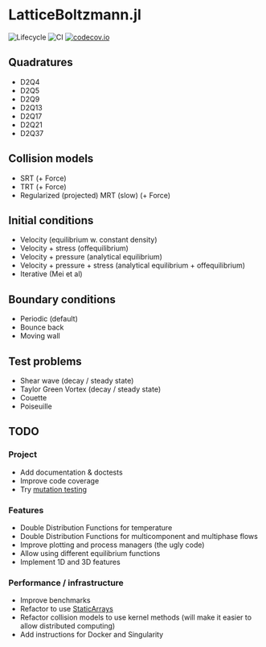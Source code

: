 # LatticeBoltzmann.jl

![Lifecycle](https://img.shields.io/badge/lifecycle-experimental-orange.svg)<!--
![Lifecycle](https://img.shields.io/badge/lifecycle-maturing-blue.svg)
![Lifecycle](https://img.shields.io/badge/lifecycle-stable-green.svg)
![Lifecycle](https://img.shields.io/badge/lifecycle-retired-orange.svg)
![Lifecycle](https://img.shields.io/badge/lifecycle-archived-red.svg)
![Lifecycle](https://img.shields.io/badge/lifecycle-dormant-blue.svg) -->
![CI](https://github.com/MarkRedeman/LatticeBoltzmann.jl/workflows/CI/badge.svg)
[![codecov.io](http://codecov.io/github/MarkRedeman/LatticeBoltzmann.jl/coverage.svg?branch=master)](http://codecov.io/github/MarkRedeman/LatticeBoltzmann.jl?branch=master)

## Quadratures
- D2Q4 
- D2Q5 
- D2Q9 
- D2Q13
- D2Q17
- D2Q21
- D2Q37

## Collision models
- SRT (+ Force)
- TRT (+ Force)
- Regularized (projected) MRT (slow) (+ Force)

## Initial conditions
- Velocity (equilibrium w. constant density)
- Velocity + stress (offequilibrium)
- Velocity + pressure (analytical equilibrium)
- Velocity + pressure + stress (analytical equilibrium + offequilibrium)
- Iterative (Mei et al)

## Boundary conditions
- Periodic (default)
- Bounce back
- Moving wall

## Test problems
- Shear wave (decay / steady state)
- Taylor Green Vortex (decay / steady state)
- Couette
- Poiseuille

## TODO

### Project
- Add documentation & doctests
- Improve code coverage
- Try [mutation testing](https://github.com/MikeInnes/Vimes.jl)

### Features
- Double Distribution Functions for temperature
- Double Distribution Functions for multicomponent and multiphase flows
- Improve plotting and process managers (the ugly code)
- Allow using different equilibrium functions
- Implement 1D and 3D features

### Performance / infrastructure
- Improve benchmarks
- Refactor to use [StaticArrays](https://github.com/JuliaArrays/StaticArrays.jl/)
- Refactor collision models to use kernel methods (will make it easier to allow distributed computing)
- Add instructions for Docker and Singularity
